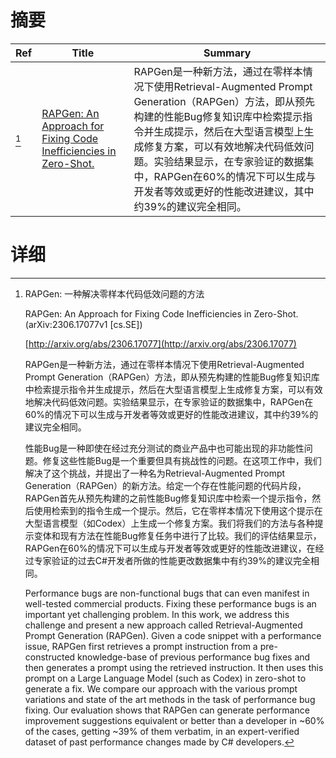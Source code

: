 # 摘要

| Ref | Title | Summary |
| --- | --- | --- |
| [^1] | [RAPGen: An Approach for Fixing Code Inefficiencies in Zero-Shot.](http://arxiv.org/abs/2306.17077) | RAPGen是一种新方法，通过在零样本情况下使用Retrieval-Augmented Prompt Generation（RAPGen）方法，即从预先构建的性能Bug修复知识库中检索提示指令并生成提示，然后在大型语言模型上生成修复方案，可以有效地解决代码低效问题。实验结果显示，在专家验证的数据集中，RAPGen在60%的情况下可以生成与开发者等效或更好的性能改进建议，其中约39%的建议完全相同。 |

# 详细

[^1]: RAPGen: 一种解决零样本代码低效问题的方法

    RAPGen: An Approach for Fixing Code Inefficiencies in Zero-Shot. (arXiv:2306.17077v1 [cs.SE])

    [http://arxiv.org/abs/2306.17077](http://arxiv.org/abs/2306.17077)

    RAPGen是一种新方法，通过在零样本情况下使用Retrieval-Augmented Prompt Generation（RAPGen）方法，即从预先构建的性能Bug修复知识库中检索提示指令并生成提示，然后在大型语言模型上生成修复方案，可以有效地解决代码低效问题。实验结果显示，在专家验证的数据集中，RAPGen在60%的情况下可以生成与开发者等效或更好的性能改进建议，其中约39%的建议完全相同。

    

    性能Bug是一种即使在经过充分测试的商业产品中也可能出现的非功能性问题。修复这些性能Bug是一个重要但具有挑战性的问题。在这项工作中，我们解决了这个挑战，并提出了一种名为Retrieval-Augmented Prompt Generation（RAPGen）的新方法。给定一个存在性能问题的代码片段，RAPGen首先从预先构建的之前性能Bug修复知识库中检索一个提示指令，然后使用检索到的指令生成一个提示。然后，它在零样本情况下使用这个提示在大型语言模型（如Codex）上生成一个修复方案。我们将我们的方法与各种提示变体和现有方法在性能Bug修复任务中进行了比较。我们的评估结果显示，RAPGen在60%的情况下可以生成与开发者等效或更好的性能改进建议，在经过专家验证的过去C#开发者所做的性能更改数据集中有约39%的建议完全相同。

    Performance bugs are non-functional bugs that can even manifest in well-tested commercial products. Fixing these performance bugs is an important yet challenging problem. In this work, we address this challenge and present a new approach called Retrieval-Augmented Prompt Generation (RAPGen). Given a code snippet with a performance issue, RAPGen first retrieves a prompt instruction from a pre-constructed knowledge-base of previous performance bug fixes and then generates a prompt using the retrieved instruction. It then uses this prompt on a Large Language Model (such as Codex) in zero-shot to generate a fix. We compare our approach with the various prompt variations and state of the art methods in the task of performance bug fixing. Our evaluation shows that RAPGen can generate performance improvement suggestions equivalent or better than a developer in ~60% of the cases, getting ~39% of them verbatim, in an expert-verified dataset of past performance changes made by C# developers.
    

